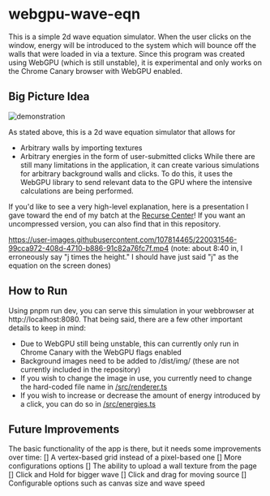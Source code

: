 # webgpu-wave-eqn
This is a simple 2d wave equation simulator.  When the user clicks on the window, energy will be introduced to the system which will bounce off the walls that were loaded in via a texture.
Since this program was created using WebGPU (which is still unstable), it is experimental and only works on the Chrome Canary browser with WebGPU enabled.

## Big Picture Idea
![demonstration](https://user-images.githubusercontent.com/107814465/220036078-e6cf061a-0a8d-4146-88cf-7c49e4ef1712.gif)

As stated above, this is a 2d wave equation simulator that allows for
- Arbitrary walls by importing textures
- Arbitrary energies in the form of user-submitted clicks
While there are still many limitations in the application, it can create various simulations for arbitrary background walls and clicks.  To do this, it uses the WebGPU library to send relevant data to the GPU where the intensive calculations are being performed.

If you'd like to see a very high-level explanation, here is a presentation I gave toward the end of my batch at the [Recurse Center](https://www.recurse.com/)!  If you want an uncompressed version, you can also find that in this repository.

https://user-images.githubusercontent.com/107814465/220031546-99cca972-408d-4710-b886-91c82a76fc7f.mp4
(note: about 8:40 in, I erroneously say "j times the height."  I should have just said "j" as the equation on the screen dones)


## How to Run
Using pnpm run dev, you can serve this simulation in your webbrowser at http://localhost:8080.  That being said, there are a few other important details to keep in mind:
- Due to WebGPU still being unstable, this can currently only run in Chrome Canary with the WebGPU flags enabled
- Background images need to be added to /dist/img/ (these are not currently included in the repository)
- If you wish to change the image in use, you currently need to change the hard-coded file name in [/src/renderer.ts](/src/renderer.ts)
- If you wish to increase or decrease the amount of energy introduced by a click, you can do so in [/src/energies.ts](/src/energies.ts)

## Future Improvements
The basic functionality of the app is there, but it needs some improvements over time:
[] A vertex-based grid instead of a pixel-based one
[] More configurations options
[] The ability to upload a wall texture from the page
[] Click and Hold for bigger wave
[] Click and drag for moving source
[] Configurable options such as canvas size and wave speed
